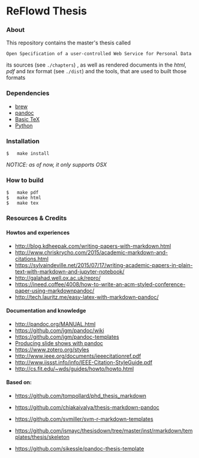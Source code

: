 ReFlowd Thesis
==============



### About

This repository contains the master's thesis called

    Open Specification of a user-controlled Web Service for Personal Data
    
its sources (see `./chapters`) , as well as rendered documents in the *html*, *pdf* and *tex* format 
(see `./dist`) and the tools, that are used to built those formats



### Dependencies

+   [brew](http://brew.sh/)
+   [pandoc](http://pandoc.org/installing.html#mac-os-x)
+   [Basic TeX](https://www.tug.org/mactex/morepackages.html)
+   [Python](https://www.python.org/)



### Installation

```
$   make install
```

*NOTICE: as of now, it only supports OSX*



### How to build

```
$   make pdf
$   make html
$   make tex
```



### Resources & Credits

#### Howtos and experiences 

+   http://blog.kdheepak.com/writing-papers-with-markdown.html
+   http://www.chriskrycho.com/2015/academic-markdown-and-citations.html
+   https://sylvaindeville.net/2015/07/17/writing-academic-papers-in-plain-text-with-markdown-and-jupyter-notebook/
+   http://galahad.well.ox.ac.uk/repro/
+   https://ineed.coffee/4008/how-to-write-an-acm-styled-conference-paper-using-markdownpandoc/
+   http://tech.lauritz.me/easy-latex-with-markdown-pandoc/


#### Documentation and knowledge

+   http://pandoc.org/MANUAL.html
+   https://github.com/jgm/pandoc/wiki
+   https://github.com/jgm/pandoc-templates
+   [Producing slide shows with pandoc](pandoc.org/MANUAL.html#producing-slide-shows-with-pandoc)
+   https://www.zotero.org/styles
+   http://www.ieee.org/documents/ieeecitationref.pdf
+   http://www.ijssst.info/info/IEEE-Citation-StyleGuide.pdf
+   http://cs.fit.edu/~wds/guides/howto/howto.html


#### Based on:

+   https://github.com/tompollard/phd_thesis_markdown
+   https://github.com/chiakaivalya/thesis-markdown-pandoc

+   https://github.com/svmiller/svm-r-markdown-templates
+   https://github.com/ismayc/thesisdown/tree/master/inst/rmarkdown/templates/thesis/skeleton
+   https://github.com/sikessle/pandoc-thesis-template
